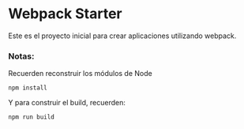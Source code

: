 # Webpack Starter

Este es el proyecto inicial para crear aplicaciones utilizando webpack.

### Notas:

Recuerden reconstruir los módulos de Node
```
npm install
```
Y para construir el build, recuerden:
```
npm run build
```